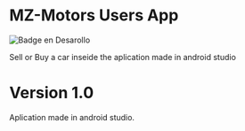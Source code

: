 # MZ-Motors Users App

![Badge en Desarollo](![STATUS](https://img.shields.io/badge/STATUS-FINALIZADO-red))


Sell or Buy a car inseide the aplication made in android studio

# Version 1.0

Aplication made in android studio.


